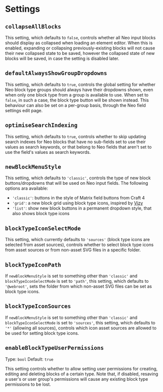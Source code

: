 # Settings

## `collapseAllBlocks`

This setting, which defaults to `false`, controls whether all Neo input blocks should display as collapsed when loading an element editor. When this is enabled, expanding or collapsing previously-existing blocks will not cause their new collapsed state to be saved, however the collapsed state of new blocks will be saved, in case the setting is disabled later.

## `defaultAlwaysShowGroupDropdowns`

This setting, which defaults to `true`, controls the global setting for whether Neo block type groups should always have their dropdowns shown, even when only one block type from a group is available to use. When set to `false`, in such a case, the block type button will be shown instead. This behaviour can also be set on a per-group basis, through the Neo field settings edit page.

## `optimiseSearchIndexing`

This setting, which defaults to `true`, controls whether to skip updating search indexes for Neo blocks that have no sub-fields set to use their values as search keywords, or that belong to Neo fields that aren't set to use the field's values as search keywords.

## `newBlockMenuStyle`

This setting, which defaults to `'classic'`, controls the type of new block buttons/dropdowns that will be used on Neo input fields. The following options ara available:

- `'classic'`: buttons in the style of Matrix field buttons from Craft 4
- `'grid'`: a new block grid using block type icons, inspired by [Vizy](https://github.com/verbb/vizy)
- `'list'`: show new block buttons in a permanent dropdown style, that also shows block type icons

## `blockTypeIconSelectMode`

This setting, which currently defaults to `'sources'` (block type icons are selected from asset sources), controls whether to select block type icons from asset sources or from non-asset SVG files in a specific folder.

## `blockTypeIconPath`

If `newBlockMenuStyle` is set to something other than `'classic'` and `blockTypeIconSelectMode` is set to `'path'`, this setting, which defaults to `'@webroot'`, sets the folder from which non-asset SVG files can be set as block type icons.

## `blockTypeIconSources`

If `newBlockMenuStyle` is set to something other than `'classic'` and `blockTypeIconSelectMode` is set to `'sources'`, this setting, which defaults to `'*'` (allowing all sources), controls which icon asset sources are allowed to be used for setting block type icons.

## `enableBlockTypeUserPermissions`

Type: `bool`
Default: `true`

This setting controls whether to allow setting user permissions for creating, editing and deleting blocks of a certain type. Note that, if disabled, resaving a user's or user group's permissions will cause any existing block type permissions to be lost.
